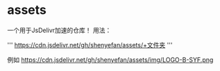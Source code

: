 # assets
一个用于JsDelivr加速的仓库！
用法：

'''
https://cdn.jsdelivr.net/gh/shenyefan/assets/+文件夹
'''

例如
https://cdn.jsdelivr.net/gh/shenyefan/assets/img/LOGO-B-SYF.png
